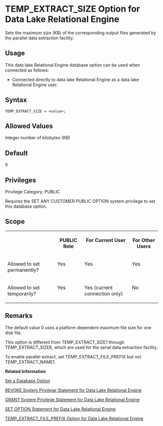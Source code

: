 <!-- loio096c15c84b884ca8bbb62ada441ebe97 -->

# TEMP\_EXTRACT\_SIZE Option for Data Lake Relational Engine

Sets the maximum size \(KB\) of the corresponding output files generated by the parallel data extraction facility.



<a name="loio096c15c84b884ca8bbb62ada441ebe97__section_d3p_24q_znb"/>

## Usage

This data lake Relational Engine database option can be used when connected as follows:

-   Connected directly to data lake Relational Engine as a data lake Relational Engine user.



<a name="loio096c15c84b884ca8bbb62ada441ebe97__section_zx3_g24_hrb"/>

## Syntax

```
TEMP_EXTRACT_SIZE = <value>;
```



<a name="loio096c15c84b884ca8bbb62ada441ebe97__iq_refso_379"/>

## Allowed Values

Integer number of kilobytes \(KB\)



<a name="loio096c15c84b884ca8bbb62ada441ebe97__iq_refso_380"/>

## Default

0



<a name="loio096c15c84b884ca8bbb62ada441ebe97__section_k3c_gxb_3qb"/>

## Privileges

Privilege Category: PUBLIC

Requires the SET ANY CUSTOMER PUBLIC OPTION system privilege to set this database option.



<a name="loio096c15c84b884ca8bbb62ada441ebe97__iq_refso_381"/>

## Scope


<table>
<tr>
<th valign="top">

 

</th>
<th valign="top">

PUBLIC Role

</th>
<th valign="top">

For Current User

</th>
<th valign="top">

For Other Users

</th>
</tr>
<tr>
<td valign="top">

Allowed to set permanently?

</td>
<td valign="top">

Yes

</td>
<td valign="top">

Yes

</td>
<td valign="top">

Yes

</td>
</tr>
<tr>
<td valign="top">

Allowed to set temporarily?

</td>
<td valign="top">

Yes

</td>
<td valign="top">

Yes \(current connection only\)

</td>
<td valign="top">

No

</td>
</tr>
</table>



<a name="loio096c15c84b884ca8bbb62ada441ebe97__iq_refso_1004"/>

## Remarks

The default value 0 uses a platform dependent maximum file size for one disk file.

This option is different from TEMP\_EXTRACT\_SIZE1 through TEMP\_EXTRACT\_SIZE8, which are used for the serial data extraction facility.

To enable parallel extract, set TEMP\_EXTRACT\_FILE\_PREFIX but not TEMP\_EXTRACT\_NAME1.

**Related Information**  


[Set a Database Option](set-a-database-option-0dcb893.md "You set options with the SET OPTION statement.")

[REVOKE System Privilege Statement for Data Lake Relational Engine](../080-sql-statements/revoke-system-privilege-statement-for-data-lake-relational-engine-a3eadda.md "Removes specific system privileges from specific users and the right to administer the privilege.")

[GRANT System Privilege Statement for Data Lake Relational Engine](../080-sql-statements/grant-system-privilege-statement-for-data-lake-relational-engine-a3dfcb0.md "Grants specific system privileges to users or roles, with or without administrative rights.")

[SET OPTION Statement for Data Lake Relational Engine](../080-sql-statements/set-option-statement-for-data-lake-relational-engine-a625da7.md "Changes options that affect the behavior of the database and its compatibility with Transact-SQL. Setting the value of an option can change the behavior for all users or an individual user, in either a temporary or permanent scope.")

[TEMP\_EXTRACT\_FILE\_PREFIX Option for Data Lake Relational Engine](temp-extract-file-prefix-option-for-data-lake-relational-engine-09cd773.md "Sets the prefix of file name for the generated output file of the data parallel extraction facility. thread_ID starts from 1. filecount starts from 1 for each thread ID. Thefilecount part increments when the size of the output file reaches the file size limit specified by the TEMP_EXTRACT_SIZE option.")

